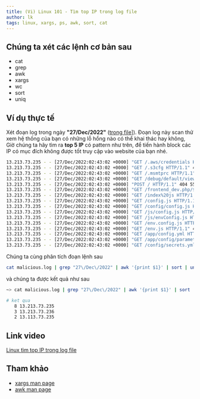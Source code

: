 ```yaml
---
title: (Vi) Linux 101 - Tìm top IP trong log file
author: lk
tags: linux, xargs, ps, awk, sort, cat
---
```


## Chúng ta xét các lệnh cơ bản sau

- cat
- grep
- awk
- xargs
- wc
- sort
- uniq

## Ví dụ thực tế 

Xét đoạn log trong ngày **"27/Dec/2022"** ([trong file](../sample-files/malicious.log)]).
Đoạn log này scan thử xem hệ thống của bạn có những lỗ hổng nào có thể khai thác hay không, 
Giờ chúng ta hãy tìm ra **top 5 IP** có pattern như trên, để tiến hành block các IP có mục đích không được tốt truy cập vào website của bạn nhé.

```bash
13.213.73.235 - - [27/Dec/2022:02:43:02 +0000] "GET /.aws/credentials HTTP/1.1" 404 555 "-" "Mozilla/5.0 (Windows NT 10.0; Win64; x64) AppleWebKit/537.36 (KHTML, like Gecko) Chrome/42.0.2311.135 Safari/537.36 Edge/12.246" "-"
13.213.73.235 - - [27/Dec/2022:02:43:02 +0000] "GET /.s3cfg HTTP/1.1" 404 555 "-" "Mozilla/5.0 (Windows NT 10.0; Win64; x64) AppleWebKit/537.36 (KHTML, like Gecko) Chrome/42.0.2311.135 Safari/537.36 Edge/12.246" "-"
13.213.73.235 - - [27/Dec/2022:02:43:02 +0000] "GET /.msmtprc HTTP/1.1" 404 555 "-" "Mozilla/5.0 (Windows NT 10.0; Win64; x64) AppleWebKit/537.36 (KHTML, like Gecko) Chrome/42.0.2311.135 Safari/537.36 Edge/12.246" "-"
13.213.73.235 - - [27/Dec/2022:02:43:02 +0000] "GET /debug/default/view?panel=config HTTP/1.1" 404 555 "-" "Mozilla/5.0 (Windows NT 10.0; Win64; x64) AppleWebKit/537.36 (KHTML, like Gecko) Chrome/42.0.2311.135 Safari/537.36 Edge/12.246" "-"
13.213.73.235 - - [27/Dec/2022:02:43:02 +0000] "POST / HTTP/1.1" 404 555 "-" "Mozilla/5.0 (Windows NT 10.0; Win64; x64) AppleWebKit/537.36 (KHTML, like Gecko) Chrome/42.0.2311.135 Safari/537.36 Edge/12.246" "-"
13.213.73.235 - - [27/Dec/2022:02:43:02 +0000] "GET /frontend_dev.php/$ HTTP/1.1" 404 555 "-" "Mozilla/5.0 (Windows NT 10.0; Win64; x64) AppleWebKit/537.36 (KHTML, like Gecko) Chrome/42.0.2311.135 Safari/537.36 Edge/12.246" "-"
13.213.73.235 - - [27/Dec/2022:02:43:02 +0000] "GET /index%20js HTTP/1.1" 404 555 "-" "Mozilla/5.0 (Windows NT 10.0; Win64; x64) AppleWebKit/537.36 (KHTML, like Gecko) Chrome/42.0.2311.135 Safari/537.36 Edge/12.246" "-"
13.213.73.235 - - [27/Dec/2022:02:43:02 +0000] "GET /config.js HTTP/1.1" 404 555 "-" "Mozilla/5.0 (Windows NT 10.0; Win64; x64) AppleWebKit/537.36 (KHTML, like Gecko) Chrome/42.0.2311.135 Safari/537.36 Edge/12.246" "-"
13.213.73.235 - - [27/Dec/2022:02:43:02 +0000] "GET /config/config.js HTTP/1.1" 404 555 "-" "Mozilla/5.0 (Windows NT 10.0; Win64; x64) AppleWebKit/537.36 (KHTML, like Gecko) Chrome/42.0.2311.135 Safari/537.36 Edge/12.246" "-"
13.213.73.235 - - [27/Dec/2022:02:43:02 +0000] "GET /js/config.js HTTP/1.1" 404 555 "-" "Mozilla/5.0 (Windows NT 10.0; Win64; x64) AppleWebKit/537.36 (KHTML, like Gecko) Chrome/42.0.2311.135 Safari/537.36 Edge/12.246" "-"
13.213.73.235 - - [27/Dec/2022:02:43:02 +0000] "GET /js/envConfig.js HTTP/1.1" 404 555 "-" "Mozilla/5.0 (Windows NT 10.0; Win64; x64) AppleWebKit/537.36 (KHTML, like Gecko) Chrome/42.0.2311.135 Safari/537.36 Edge/12.246" "-"
13.213.73.235 - - [27/Dec/2022:02:43:02 +0000] "GET /env.config.js HTTP/1.1" 404 555 "-" "Mozilla/5.0 (Windows NT 10.0; Win64; x64) AppleWebKit/537.36 (KHTML, like Gecko) Chrome/42.0.2311.135 Safari/537.36 Edge/12.246" "-"
13.213.73.235 - - [27/Dec/2022:02:43:02 +0000] "GET /env.js HTTP/1.1" 404 555 "-" "Mozilla/5.0 (Windows NT 10.0; Win64; x64) AppleWebKit/537.36 (KHTML, like Gecko) Chrome/42.0.2311.135 Safari/537.36 Edge/12.246" "-"
13.213.73.235 - - [27/Dec/2022:02:43:02 +0000] "GET /app/config.yml HTTP/1.1" 404 555 "-" "Mozilla/5.0 (Windows NT 10.0; Win64; x64) AppleWebKit/537.36 (KHTML, like Gecko) Chrome/42.0.2311.135 Safari/537.36 Edge/12.246" "-"
13.213.73.235 - - [27/Dec/2022:02:43:02 +0000] "GET /app/config/parameters.yml HTTP/1.1" 404 555 "-" "Mozilla/5.0 (Windows NT 10.0; Win64; x64) AppleWebKit/537.36 (KHTML, like Gecko) Chrome/42.0.2311.135 Safari/537.36 Edge/12.246" "-"
13.213.73.235 - - [27/Dec/2022:02:43:02 +0000] "GET /config/secrets.yml HTTP/1.1" 404 555 "-" "Mozilla/5.0 (Windows NT 10.0; Win64; x64) AppleWebKit/537.36 (KHTML, like Gecko) Chrome/42.0.2311.135 Safari/537.36 Edge/12.246" "-"
```

Chúng ta cùng phân tích đoạn lệnh sau
```bash
cat malicious.log | grep "27\/Dec\/2022" | awk '{print $1}' | sort | uniq -c | sort -k1 -n
```

và chúng ta được kết quả như sau
```bash
~> cat malicious.log | grep "27\/Dec\/2022" | awk '{print $1}' | sort | uniq -c | sort -k1 -r | head -n3

# ket qua 
   8 13.213.73.235
   3 13.213.73.236
   2 13.113.73.235
```

## Link video

[Linux tìm top IP trong log file](https://youtu.be/Vuu0t5pB2No)

## Tham khảo

- [xargs man page](https://man7.org/linux/man-pages/man1/xargs.1.html)
- [awk man page](https://man7.org/linux/man-pages/man1/awk.1p.html)
